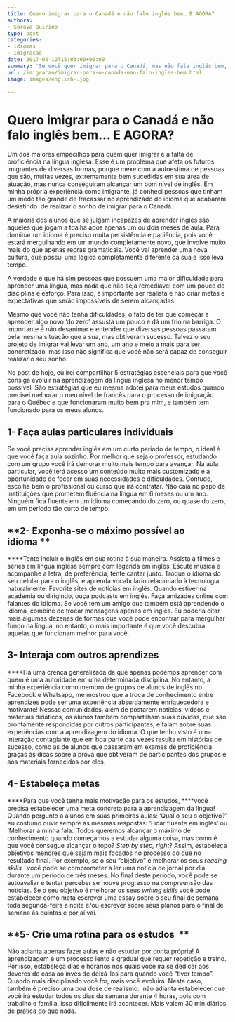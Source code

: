 ```yaml
---
title: Quero imigrar para o Canadá e não falo inglês bem… E AGORA?
authors:
- Soraya Quirino
type: post
categories:
- idiomas
- imigracao
date: 2017-05-12T15:03:00+00:00
summary: 'Se você quer imigrar para o Canadá, mas não fala inglês bem, você precisa ler este post! '
url: /imigracao/imigrar-para-o-canada-nao-falo-ingles-bem.html
image: images/english-.jpg

---
```

# Quero imigrar para o Canadá e não falo inglês bem… E AGORA?

Um dos maiores empecilhos para quem quer imigrar é a falta de proficiência na língua inglesa. Esse é um problema que afeta os futuros imigrantes de diversas formas, porque mexe com a autoestima de pessoas que são, muitas vezes, extremamente bem sucedidas em sua área de atuação, mas nunca conseguiram alcançar um bom nível de inglês. Em minha própria experiência como imigrante, já conheci pessoas que tinham um medo tão grande de fracassar no aprendizado do idioma que acabaram desistindo  de realizar o sonho de imigrar para o Canadá.

A maioria dos alunos que se julgam incapazes de aprender inglês são aqueles que jogam a toalha após apenas um ou dois meses de aula. Para dominar um idioma é preciso muita persistência e paciência, pois você estará mergulhando em um mundo completamente novo, que involve muito mais do que apenas regras gramaticais. Você vai aprender uma nova cultura, que possui uma lógica completamente diferente da sua e isso leva tempo.

A verdade é que há sim pessoas que possuem uma maior dificuldade para aprender uma língua, mas nada que não seja remediável com um pouco de disciplina e esforço. Para isso, é importante ser realista e não criar metas e expectativas que serão impossíveis de serem alcançadas.

Mesmo que você não tenha dificuldades, o fato de ter que começar a aprender algo novo &#8216;do zero&#8217; assusta um pouco e dá um frio na barriga. O importante é não desanimar e entender que diversas pessoas passaram pela mesma situação que a sua, mas obtiveram sucesso. Talvez o seu projeto de imigrar vai levar um ano, um ano e meio a mais para ser concretizado, mas isso não significa que você não será capaz de conseguir realizar o seu sonho.

No post de hoje, eu irei compartilhar 5 estratégias essenciais para que você consiga evoluir na aprendizagem da língua inglesa no menor tempo possível. São estratégias que eu mesma adotei para meus estudos quando precisei melhorar o meu nível de francês para o processo de imigração para o Québec e que funcionaram muito bem pra mim, e também tem funcionado para os meus alunos.

##  **1- Faça aulas particulares individuais**

Se você precisa aprender inglês em um curto período de tempo, o ideal é que você faça aula sozinho. Por melhor que seja o professor, estudando com um grupo você irá demorar muito mais tempo para avançar. Na aula particular, você terá acesso um conteúdo muito mais customizado e a oportunidade de focar em suas necessidades e dificuldades. Contudo, escolha bem o profissional ou curso que irá contratar. Não caia no papo de instituições que prometem fluência na língua em 6 meses ou um ano. Ninguém fica fluente em um idioma começando do zero, ou quase do zero, em um período tão curto de tempo.

##  **2- Exponha-se o máximo possível ao idioma **

 ****Tente incluir o inglês em sua rotina à sua maneira. Assista a filmes e séries em língua inglesa sempre com legenda em inglês. Escute música e acompanhe a letra, de preferência, tente cantar junto. Troque o idioma do seu celular para o inglês, e aprenda vocabulário relacionado à tecnologia naturalmente. Favorite sites de notícias em inglês. Quando estiver na academia ou dirigindo, ouça podcasts em inglês. Faça amizades online com falantes do idioma. Se você tem um amigo que também está aprendendo o idioma, combine de trocar mensagens apenas em inglês. Eu poderia citar mais algumas dezenas de formas que você pode encontrar para mergulhar fundo na língua, no entanto, o mais importante é que você descubra aquelas que funcionam melhor para você.

## **3- Interaja com outros aprendizes**

 ****Há uma crença generalizada de que apenas podemos aprender com quem é uma autoridade em uma determinada disciplina. No entanto, a minha experiência como membro de grupos de alunos de inglês no Facebook e Whatsapp, me mostrou que a troca de conhecimento entre aprendizes pode ser uma experiência absurdamente enriquecedora e motivante! Nessas comunidades, além de postarem notícias, vídeos e materiais didáticos, os alunos também compartilham suas dúvidas, que são prontamente respondidas por outros participantes, e falam sobre suas experiências com a aprendizagem do idioma. O que tenho visto é uma interação contagiante que em boa parte das vezes resulta em histórias de sucesso, como as de alunos que passaram em exames de proficiência graças às dicas sobre a prova que obtiveram de participantes dos grupos e aos materiais fornecidos por eles.

## **4-** **Estabeleça metas**

 ****Para que você tenha mais motivação para os estudos, ****você precisa estabelecer uma meta concreta para a aprendizagem da língua! Quando pergunto a alunos em suas primeiras aulas: ‘Qual o seu o objetivo?’ eu costumo ouvir sempre as mesmas respostas: ‘Ficar fluente em inglês’ ou ‘Melhorar a minha fala.’ Todos queremos alcançar o máximo de conhecimento quando começamos a estudar alguma coisa, mas como é que você consegue alcançar o topo? _Step by step, right_? Assim, estabeleça objetivos menores que sejam mais focados no processo do que no resultado final. Por exemplo, se o seu “objetivo&#8221; é melhorar os seus _reading skills,_  você pode se comprometer a ler uma notícia de jornal por dia durante um período de três meses. No final deste período, você pode se autoavaliar e tentar perceber se houve progresso na compreensão das notícias. Se o seu objetivo é melhorar os seus _writing skills_ você pode estabelecer como meta escrever uma essay sobre o seu final de semana toda segunda-feira a noite e/ou escrever sobre seus planos para o final de semana às quintas e por aí vai.

##  **5- Crie uma rotina para os estudos  **

Não adianta apenas fazer aulas e não estudar por conta própria! A aprendizagem é um processo lento e gradual que requer repetição e treino. Por isso, estabeleça dias e horários nos quais você irá se dedicar aos deveres de casa ao invés de deixá-los para quando você “tiver tempo”.  Quando mais disciplinado você for, mais você evoluirá. Neste caso,  também é preciso uma boa dose de realismo:  não adianta estabelecer que você irá estudar todos os dias da semana durante 4 horas, pois com trabalho e família, isso dificilmente irá acontecer. Mais valem 30 min diários de prática do que nada.